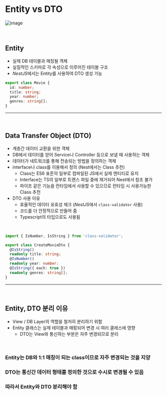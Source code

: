 # **Entity vs DTO**

![image](https://user-images.githubusercontent.com/60606025/160065520-0cc90f34-0db2-491f-a6b2-368e54b0971c.png)

<br>

## **Entity**

- 실제 DB 테이블과 매칭될 객체
- 실질적인 스키마로 각 속성으로 이루어진 테이블 구조
- *NestJS*에서는 Entity를 사용하여 DTO 생성 가능

```ts
export class Movie {
  id: number;
  title: string;
  year: number;
  genres: string[];
}
```

---

  <br>

## **Data Transfer Object (DTO)**

- 계층간 데이터 교환을 위한 객체
- DB에서 데이터를 얻어 Service나 Controller 등으로 보낼 때 사용하는 객체
- 데이터가 네트워크를 통해 전송되는 방법을 정의하는 객체
- interface나 class를 이용해서 정의 (Nest에서는 Class 추천)
  - Class는 ES6 표준의 일부로 컴파일된 JS에서 실제 엔티티로 유지
  - Interface는 TS의 일부로 트랜스 파일 중에 제거되어 Nest에서 참조 불가
  - 파이프 같은 기능을 런타임에서 사용할 수 있으므로 런타임 시 사용가능한 Class 추천
- DTO 사용 이유
  - 효율적인 데이터 유효성 체크 (*NestJS*에서 `class-validator` 사용)
  - 코드를 더 안정적으로 만들어 줌
  - Typescript의 타입으로도 사용됨

<br>

```ts
import { IsNumber, IsString } from 'class-validator';

export class CreateMovieDto {
  @IsString()
  readonly title: string;
  @IsNumber()
  readonly year: number;
  @IsString({ each: true })
  readonly genres: string[];
}
```

---

<br>

## **Entity, DTO 분리 이유**

- View / DB Layer의 역할을 철저히 분리하기 위함
- Entity 클래스는 실제 테이블과 매핑되어 변경 시 여러 클래스에 영향
  - DTO는 View와 통신하는 부분은 자주 변경되므로 분리

<br>

### **Entity는 DB와 1:1 매칭이 되는 class이므로 자주 변경되는 것을 지양**

### **DTO는 통신간 데이터 형태를 정의한 것으로 수시로 변경될 수 있음**

### **따라서 Entity와 DTO 분리해야 함**
